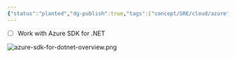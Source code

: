 ```yaml
---
{"status":"planted","dg-publish":true,"tags":["concept/SRE/cloud/azure","code/dotNet/azure"],"ms-learn-url":"https://learn.microsoft.com/en-us/dotnet/azure/sdk/azure-sdk-for-dotnet","creation_date":"2024-05-02 18:40","permalink":"/code/azure-sdk-for-net/","dgPassFrontmatter":true}
---
```


- [ ] Work with Azure SDK for .NET

![azure-sdk-for-dotnet-overview.png](/img/user/images/azure-sdk-for-dotnet-overview.png)